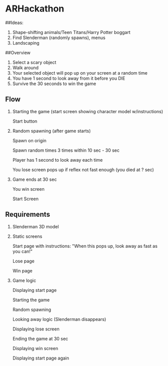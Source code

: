 # ARHackathon

##Ideas:

1. Shape-shifting animals/Teen Titans/Harry Potter boggart
2. Find Slenderman (randomly spawns), menus
3. Landscaping

##Overview
1. Select a scary object
2. Walk around
3. Your selected object will pop up on your screen at a random time
4. You have 1 second to look away from it before you DIE
5. Survive the 30 seconds to win the game

## Flow
1. Starting the game (start screen showing character model w/instructions) 

    Start button

2. Random spawning (after game starts)

    Spawn on origin

    Spawn random times 3 times within 10 sec - 30 sec

    Player has 1 second to look away each time

    You lose screen pops up if reflex not fast enough (you died at ? sec)

3. Game ends at 30 sec

    You win screen

    Start Screen


## Requirements
1. Slenderman 3D model
2. Static screens

    Start page with instructions: "When this pops up, look away as fast as you can!"

    Lose page

    Win page
3. Game logic 

    Displaying start page

    Starting the game

    Random spawning

    Looking away logic (Slenderman disappears)

    Displaying lose screen

    Ending the game at 30 sec

    Displaying win screen

    Displaying start page again
